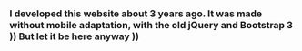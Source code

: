 ### I developed this website about 3 years ago. It was made without mobile adaptation, with the old jQuery and Bootstrap 3 )) But let it be here anyway ))
